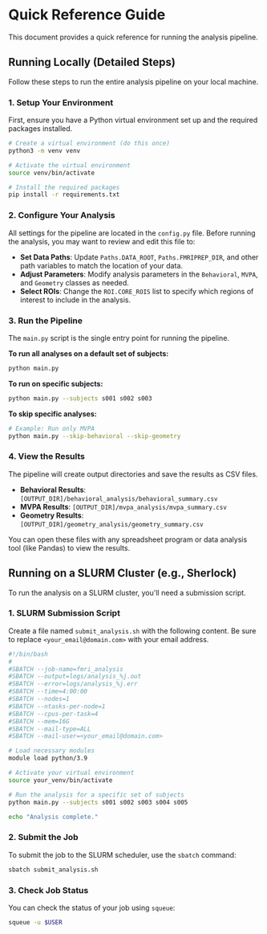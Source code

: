 
# Quick Reference Guide

This document provides a quick reference for running the analysis pipeline.

## Running Locally (Detailed Steps)

Follow these steps to run the entire analysis pipeline on your local machine.

### 1. Setup Your Environment

First, ensure you have a Python virtual environment set up and the required packages installed.

```bash
# Create a virtual environment (do this once)
python3 -m venv venv

# Activate the virtual environment
source venv/bin/activate

# Install the required packages
pip install -r requirements.txt
```

### 2. Configure Your Analysis

All settings for the pipeline are located in the `config.py` file. Before running the analysis, you may want to review and edit this file to:

-   **Set Data Paths**: Update `Paths.DATA_ROOT`, `Paths.FMRIPREP_DIR`, and other path variables to match the location of your data.
-   **Adjust Parameters**: Modify analysis parameters in the `Behavioral`, `MVPA`, and `Geometry` classes as needed.
-   **Select ROIs**: Change the `ROI.CORE_ROIS` list to specify which regions of interest to include in the analysis.

### 3. Run the Pipeline

The `main.py` script is the single entry point for running the pipeline.

**To run all analyses on a default set of subjects:**
```bash
python main.py
```

**To run on specific subjects:**
```bash
python main.py --subjects s001 s002 s003
```

**To skip specific analyses:**
```bash
# Example: Run only MVPA
python main.py --skip-behavioral --skip-geometry
```

### 4. View the Results

The pipeline will create output directories and save the results as CSV files.

-   **Behavioral Results**: `[OUTPUT_DIR]/behavioral_analysis/behavioral_summary.csv`
-   **MVPA Results**: `[OUTPUT_DIR]/mvpa_analysis/mvpa_summary.csv`
-   **Geometry Results**: `[OUTPUT_DIR]/geometry_analysis/geometry_summary.csv`

You can open these files with any spreadsheet program or data analysis tool (like Pandas) to view the results.

## Running on a SLURM Cluster (e.g., Sherlock)

To run the analysis on a SLURM cluster, you'll need a submission script.

### 1. SLURM Submission Script

Create a file named `submit_analysis.sh` with the following content. Be sure to replace `<your_email@domain.com>` with your email address.

```bash
#!/bin/bash
#
#SBATCH --job-name=fmri_analysis
#SBATCH --output=logs/analysis_%j.out
#SBATCH --error=logs/analysis_%j.err
#SBATCH --time=4:00:00
#SBATCH --nodes=1
#SBATCH --ntasks-per-node=1
#SBATCH --cpus-per-task=4
#SBATCH --mem=16G
#SBATCH --mail-type=ALL
#SBATCH --mail-user=<your_email@domain.com>

# Load necessary modules
module load python/3.9

# Activate your virtual environment
source your_venv/bin/activate

# Run the analysis for a specific set of subjects
python main.py --subjects s001 s002 s003 s004 s005

echo "Analysis complete."
```

### 2. Submit the Job

To submit the job to the SLURM scheduler, use the `sbatch` command:
```bash
sbatch submit_analysis.sh
```

### 3. Check Job Status

You can check the status of your job using `squeue`:
```bash
squeue -u $USER
``` 